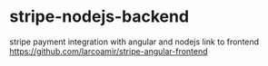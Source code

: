 # stripe-nodejs-backend
stripe payment integration with angular and nodejs
link to frontend
https://github.com/larcoamir/stripe-angular-frontend
